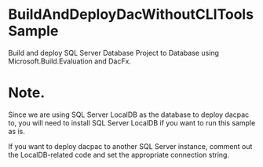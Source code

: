# BuildAndDeployDacWithoutCLIToolsSample
Build and deploy SQL Server Database Project to Database using Microsoft.Build.Evaluation and DacFx.


# Note.

Since we are using SQL Server LocalDB as the database to deploy dacpac to, you will need to install SQL Server LocalDB if you want to run this sample as is.

If you want to deploy dacpac to another SQL Server instance, comment out the LocalDB-related code and set the appropriate connection string.
